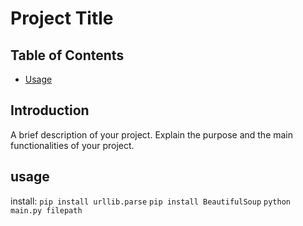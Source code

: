 # Project Title

## Table of Contents
- [Usage](#usage)
## Introduction
A brief description of your project. Explain the purpose and the main functionalities of your project.

## usage
install:
```pip install urllib.parse```
```pip install BeautifulSoup```
```python main.py filepath‍‍‍‍```
